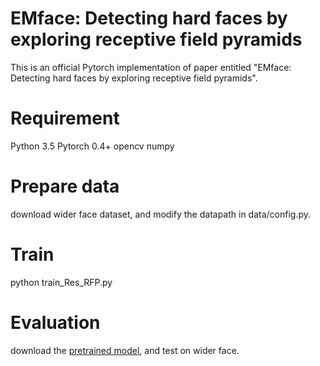 # EMface: Detecting hard faces by exploring receptive field pyramids
This is an official Pytorch implementation of paper entitled "EMface: Detecting hard faces by exploring receptive field pyramids".
# Requirement
Python 3.5
Pytorch 0.4+
opencv
numpy
# Prepare data
download wider face dataset, and modify the datapath in data/config.py.
# Train
python train_Res_RFP.py
# Evaluation
download the [pretrained model](https://drive.google.com/file/d/1Uv5JpjrVW06iVjrjjF3HwCpjwVUqy9IZ/view?usp=sharing), and test on wider face.
